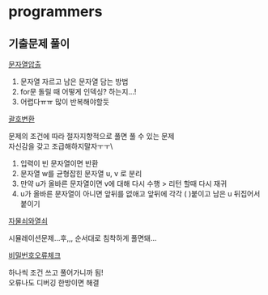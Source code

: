 # programmers

## 기출문제 풀이

[문자열압출](./문자열압축/Main.java)
1. 문자열 자르고 남은 문자열 담는 방법
2. for문 돌릴 때 어떻게 인덱싱? 하는지...!
3. 어렵다ㅠㅠ 많이 반복해야할듯

[괄호변환](./괄호변환/Main.java)

 문제의 조건에 따라 절자지향적으로 풀면 풀 수 있는 문제 \
 자신감을 갖고 조급해하지말자ㅜㅜ\
1. 입력이 빈 문자열이면 반환
2. 문자열 w를 균형잡힌 문자열 u, v 로 분리
3. 만약 u가 올바른 문자열이면 v에 대해 다시 수행 > 리턴 할때 다시 재귀
4. u가 올바른 문자열이 아니면 앞뒤를 없애고 앞뒤에 각각 ( )붙이고 남은 u 뒤집어서 붙이기 

[자물쇠와열쇠](./자물쇠와열쇠/Main.java)

시뮬레이션문제...후,,,
순서대로 침착하게 풀면돼...

[비밀번호오류체크](./비밀번호오류체크/Main.java)

하나씩 조건 쓰고 풀어가니까 됨!<br>
오류나도 디버깅 한방이면 해결


